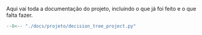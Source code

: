 Aqui vai toda a documentação do projeto, incluindo o que já foi feito e o que falta fazer.


``` python exec="on" html="1"
--8<-- "./docs/projeto/decision_tree_project.py"
```